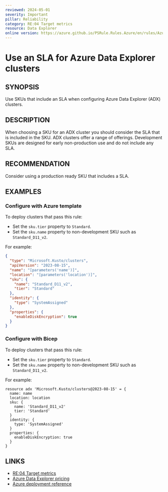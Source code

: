 ```yaml
---
reviewed: 2024-05-01
severity: Important
pillar: Reliability
category: RE:04 Target metrics
resource: Data Explorer
online version: https://azure.github.io/PSRule.Rules.Azure/en/rules/Azure.ADX.SLA/
---
```


# Use an SLA for Azure Data Explorer clusters

## SYNOPSIS

Use SKUs that include an SLA when configuring Azure Data Explorer (ADX) clusters.

## DESCRIPTION

When choosing a SKU for an ADX cluster you should consider the SLA that is included in the SKU.
ADX clusters offer a range of offerings.
Development SKUs are designed for early non-production use and do not include any SLA.

## RECOMMENDATION

Consider using a production ready SKU that includes a SLA.

## EXAMPLES

### Configure with Azure template

To deploy clusters that pass this rule:

- Set the `sku.tier` property to `Standard`.
- Set the `sku.name` property to non-development SKU such as `Standard_D11_v2`.

For example:

```json
{
  "type": "Microsoft.Kusto/clusters",
  "apiVersion": "2023-08-15",
  "name": "[parameters('name')]",
  "location": "[parameters('location')]",
  "sku": {
    "name": "Standard_D11_v2",
    "tier": "Standard"
  },
  "identity": {
    "type": "SystemAssigned"
  },
  "properties": {
    "enableDiskEncryption": true
  }
}
```

### Configure with Bicep

To deploy clusters that pass this rule:

- Set the `sku.tier` property to `Standard`.
- Set the `sku.name` property to non-development SKU such as `Standard_D11_v2`.

For example:

```bicep
resource adx 'Microsoft.Kusto/clusters@2023-08-15' = {
  name: name
  location: location
  sku: {
    name: 'Standard_D11_v2'
    tier: 'Standard'
  }
  identity: {
    type: 'SystemAssigned'
  }
  properties: {
    enableDiskEncryption: true
  }
}
```

## LINKS

- [RE:04 Target metrics](https://learn.microsoft.com/azure/well-architected/reliability/metrics)
- [Azure Data Explorer pricing](https://azure.microsoft.com/pricing/details/data-explorer/)
- [Azure deployment reference](https://learn.microsoft.com/azure/templates/microsoft.kusto/clusters)
